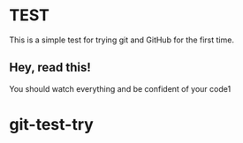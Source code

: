 # TEST

This is a simple test for trying git and GitHub for the first time.

## Hey, read this!

You should watch everything and be confident of your code1
# git-test-try
